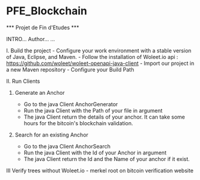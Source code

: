 # PFE_Blockchain
*** Projet de Fin d'Etudes ***

INTRO...
Author...
...


I. Build the project
	- Configure your work environment with a stable version of Java, Eclipse, and Maven.
	- Follow the installation of Woleet.io api : https://github.com/woleet/woleet-openapi-java-client
	- Import our project in a new Maven repository
	- Configure your Build Path 
	

II. Run Clients
1) Generate an Anchor
	- Go to the java Client AnchorGenerator
	- Run the java Client with the Path of your file in argument
	- The java Client return the details of your anchor. It can take some hours for 
	the bitcoin's blockchain validation.
	
2) Search for an existing Anchor
	- Go to the java Client AnchorSearch
	- Run the java Client with the Id of your Anchor in argument
	- The java Client return the Id and the Name of your anchor if it exist.
	
	
	
III Verify trees without Woleet.io 
	- merkel root on bitcoin verification website
	

	
